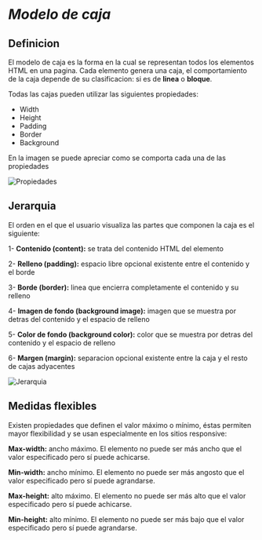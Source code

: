 # *Modelo de caja*

## Definicion

El modelo de caja es la forma en la cual se representan todos los elementos HTML en una pagina. Cada elemento genera una caja, el comportamiento de la caja depende de su clasificacion: si es de **linea** o **bloque**.

Todas las cajas pueden utilizar las siguientes propiedades: 

- Width
- Height
- Padding
- Border 
- Background

En la imagen se puede apreciar como se comporta cada una de las propiedades

![Propiedades](https://www.laurachuburu.com.ar/img/tutoriales/css/modelo-de-caja.png)

## Jerarquia

El orden en el que el usuario visualiza las partes que componen la caja es el siguiente:

1- **Contenido (content):** se trata del contenido HTML del elemento


2- **Relleno (padding):** espacio libre opcional existente entre el contenido y el borde


3- **Borde (border):** linea que encierra completamente el contenido y su relleno


4- **Imagen de fondo (background image):** imagen que se muestra por detras del contenido y el espacio de relleno


5- **Color de fondo (background color):** color que se muestra por detras del contenido y el espacio de relleno

6- **Margen (margin):** separacion opcional existente entre la caja y el resto de cajas adyacentes

![Jerarquia](https://uniwebsidad.com/static/libros/imagenes/css/f0403.gif)

## Medidas flexibles

Existen propiedades que definen el valor máximo o mínimo, éstas permiten mayor flexibilidad y se usan especialmente en los sitios responsive:

**Max-width:** ancho máximo. El elemento no puede ser más ancho que el valor especificado pero sí puede achicarse.

**Min-width:** ancho mínimo.  El elemento no puede ser más angosto que el valor especificado pero sí puede agrandarse.

**Max-height:** alto máximo. El elemento no puede ser más alto que el valor especificado pero sí puede achicarse.

**Min-height:** alto mínimo. El elemento no puede ser más bajo que el valor especificado pero sí puede agrandarse.